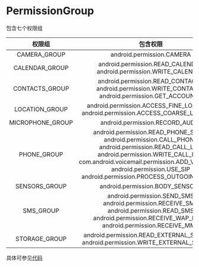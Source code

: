 # PermissionGroup
包含七个权限组

|权限组|包含权限|
:-:|:-:
CAMERA_GROUP|android.permission.CAMERA
CALENDAR_GROUP|android.permission.READ_CALENDAR<br>android.permission.WRITE_CALENDAR
CONTACTS_GROUP|android.permission.READ_CONTACTS<br>android.permission.WRITE_CONTACTS<br>android.permission.GET_ACCOUNTS
LOCATION_GROUP|android.permission.ACCESS_FINE_LOCATION<br>android.permission.ACCESS_COARSE_LOCATION
MICROPHONE_GROUP|android.permission.RECORD_AUDIO
PHONE_GROUP|android.permission.READ_PHONE_STATE<br>android.permission.CALL_PHONE<br>android.permission.READ_CALL_LOG<br>android.permission.WRITE_CALL_LOG<br>com.android.voicemail.permission.ADD_VOICEMAIL<br>android.permission.USE_SIP<br>android.permission.PROCESS_OUTGOING_CALLS
SENSORS_GROUP|android.permission.BODY_SENSORS
SMS_GROUP|android.permission.SEND_SMS<br>android.permission.RECEIVE_SMS<br>android.permission.READ_SMS<br>android.permission.RECEIVE_WAP_PUSH<br>android.permission.RECEIVE_MMS
STORAGE_GROUP|android.permission.READ_EXTERNAL_STORAGE<br>android.permission.WRITE_EXTERNAL_STORAGE

具体可参见[代码](https://github.com/zkw012300/ZSPermission/blob/master/zspermission/src/main/java/com/zspirytus/zspermission/PermissionGroup.java)
